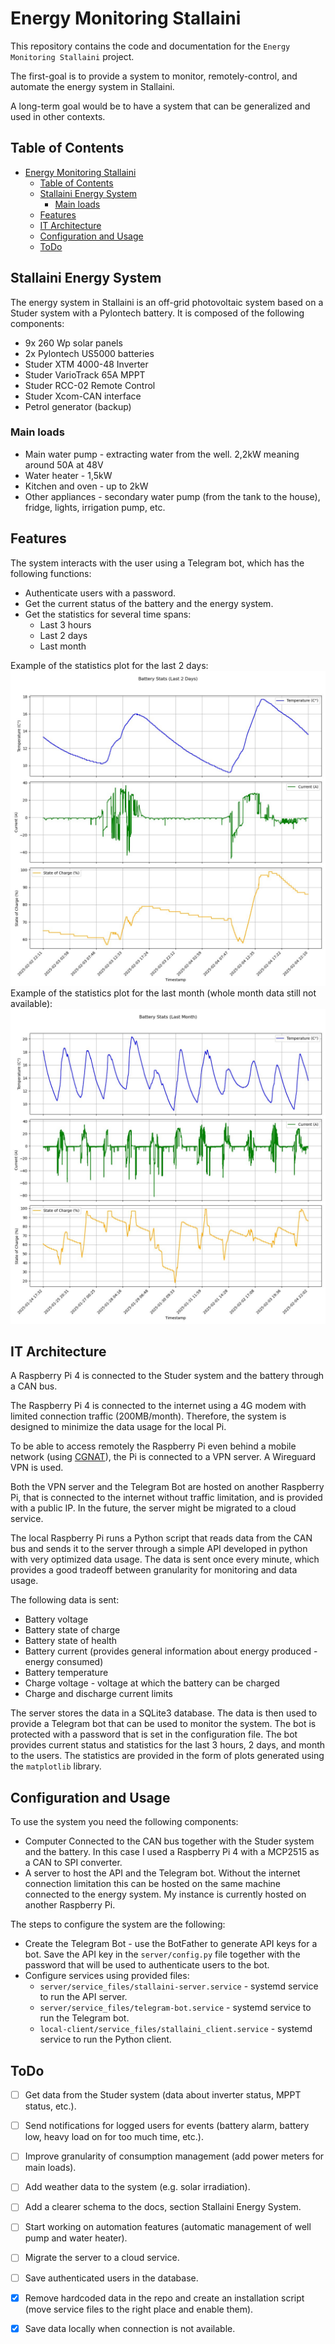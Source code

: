 # Energy Monitoring Stallaini

This repository contains the code and documentation for the `Energy Monitoring Stallaini` project.

The first-goal is to provide a system to monitor, remotely-control, and automate the energy system in Stallaini.

A long-term goal would be to have a system that can be generalized and used in other contexts.

## Table of Contents
- [Energy Monitoring Stallaini](#energy-monitoring-stallaini)
  - [Table of Contents](#table-of-contents)
  - [Stallaini Energy System](#stallaini-energy-system)
    - [Main loads](#main-loads)
  - [Features](#features)
  - [IT Architecture](#it-architecture)
  - [Configuration and Usage](#configuration-and-usage)
  - [ToDo](#todo)

## Stallaini Energy System
The energy system in Stallaini is an off-grid photovoltaic system based on a Studer system with a Pylontech battery. It is composed of the following components:
- 9x 260 Wp solar panels
- 2x Pylontech US5000 batteries
- Studer XTM 4000-48 Inverter
- Studer VarioTrack 65A MPPT
- Studer RCC-02 Remote Control
- Studer Xcom-CAN interface
- Petrol generator (backup)


### Main loads
 - Main water pump - extracting water from the well. 2,2kW meaning around 50A at 48V
 - Water heater - 1,5kW
 - Kitchen and oven - up to 2kW
 - Other appliances - secondary water pump (from the tank to the house), fridge, lights, irrigation pump, etc.

## Features
The system interacts with the user using a Telegram bot, which has the following functions:
- Authenticate users with a password.
- Get the current status of the battery and the energy system.
- Get the statistics for several time spans:
    - Last 3 hours
    - Last 2 days
    - Last month

Example of the statistics plot for the last 2 days:
![](images/2days_stats.jpg)
Example of the statistics plot for the last month (whole month data still not available):
![](images/month_stats.jpg)

## IT Architecture
A Raspberry Pi 4 is connected to the Studer system and the battery through a CAN bus. 

The Raspberry Pi 4 is connected to the internet using a 4G modem with limited connection traffic (200MB/month). Therefore, the system is designed to minimize the data usage for the local Pi.

To be able to access remotely the Raspberry Pi even behind a mobile network (using [CGNAT](https://en.wikipedia.org/wiki/Carrier-grade_NAT)), the Pi is connected to a VPN server. A Wireguard VPN is used.

Both the VPN server and the Telegram Bot are hosted on another Raspberry Pi, that is connected to the internet without traffic limitation, and is provided with a public IP. In the future, the server might be migrated to a cloud service.

The local Raspberry Pi runs a Python script that reads data from the CAN bus and sends it to the server through a simple API developed in python with very optimized data usage. The data is sent once every minute, which provides a good tradeoff between granularity for monitoring and data usage.

The following data is sent:
 - Battery voltage
 - Battery state of charge
 - Battery state of health
 - Battery current (provides general information about energy produced - energy consumed)
 - Battery temperature
 - Charge voltage - voltage at which the battery can be charged
 - Charge and discharge current limits

The server stores the data in a SQLite3 database. The data is then used to provide a Telegram bot that can be used to monitor the system. The bot is protected with a password that is set in the configuration file. The bot provides current status and statistics for the last 3 hours, 2 days, and month to the users. The statistics are provided in the form of plots generated using the `matplotlib` library.

## Configuration and Usage
To use the system you need the following components:
- Computer Connected to the CAN bus together with the Studer system and the battery. In this case I used a Raspberry Pi 4 with a MCP2515 as a CAN to SPI converter.
- A server to host the API and the Telegram bot. Without the internet connection limitation this can be hosted on the same machine connected to the energy system. My instance is currently hosted on another Raspberry Pi.
  
The steps to configure the system are the following:
 - Create the Telegram Bot - use the BotFather to generate API keys for a bot. Save the API key in the `server/config.py` file together with the password that will be used to authenticate users to the bot.
 - Configure services using provided files:
    - `server/service_files/stallaini-server.service` - systemd service to run the API server.
    - `server/service_files/telegram-bot.service` - systemd service to run the Telegram bot.
    - `local-client/service_files/stallaini_client.service` - systemd service to run the Python client.

## ToDo
- [ ] Get data from the Studer system (data about inverter status, MPPT status, etc.).
- [ ] Send notifications for logged users for events (battery alarm, battery low, heavy load on for too much time, etc.).
- [ ] Improve granularity of consumption management (add power meters for main loads).
- [ ] Add weather data to the system (e.g. solar irradiation).
- [ ] Add a clearer schema to the docs, section Stallaini Energy System.
- [ ] Start working on automation features (automatic management of well pump and water heater).
- [ ] Migrate the server to a cloud service.
- [ ] Save authenticated users in the database.
- [x] Remove hardcoded data in the repo and create an installation script (move service files to the right place and enable them).
- [x] Save data locally when connection is not available.

